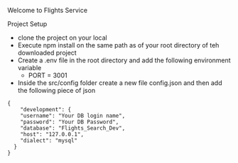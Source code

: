 Welcome to Flights Service

Project Setup

* clone the project on your local
* Execute npm install on the same path as of your root directory of teh downloaded project
* Create a .env file in the root directory and add the following environment variable
  + PORT  = 3001
* Inside the src/config folder create a new file config.json and then add the following piece of json

````
{
    "development": {
    "username": "Your DB login name",
    "password": "Your DB Password",
    "database": "Flights_Search_Dev",
    "host": "127.0.0.1",
    "dialect": "mysql"
  }
}